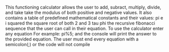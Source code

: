 This functioning calculator allows the user to add, subract, multiply, divide, and take take the modulus of both positive and negative values. 
It also contains a table of predefined mathematical constants and their values: 
    pi
    e
    i squared 
    the square root of both 2 and 3 
    tau
    phi
    the recursive fibonacci sequence 
that the user can call in their equation. 
To use the calculator enter any equation 
For example:
      pi%5;
and the console will print the answer to the provided equation.
The user must end every equation with a semicolon(;) or the code will not compile 
